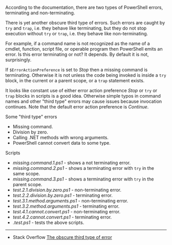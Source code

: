 
According to the documentation, there are two types of PowerShell errors,
terminating and non-terminating.

There is yet another obscure third type of errors. Such errors are caught by
`try` and `trap`, i.e. they behave like terminating, but they do not stop
execution without `try` or `trap`, i.e. they behave like non-terminating.

For example, if a command name is not recognized as the name of a cmdlet,
function, script file, or operable program then PowerShell emits an error. Is
this error terminating or not? It depends. By default it is not, surprisingly.

If `$ErrorActionPreference` is set to *Stop* then a missing command is
terminating. Otherwise it is not unless the code being invoked is inside a
`try` block, in the current or a parent scope, or a `trap` statement exists.

It looks like constant use of either error action preference *Stop* or `try` or
`trap` blocks in scripts is a good idea. Otherwise simple typos in command
names and other "third type" errors may cause issues because invocation
continues. Note that the default error action preference is *Continue*.

Some "third type" errors

- Missing command.
- Division by zero.
- Calling .NET methods with wrong arguments.
- PowerShell cannot convert data to some type.

Scripts

- *missing.command.1.ps1* - shows a not terminating error.
- *missing.command.2.ps1* - shows a terminating error with `try` in the same scope.
- *missing.command.3.ps1* - shows a terminating error with `try` in the parent scope.
- *test.2.1.division.by.zero.ps1* - non-terminating error.
- *test.2.2.division.by.zero.ps1* - terminating error.
- *test.3.1.method.arguments.ps1* - non-terminating error.
- *test.3.2.method.arguments.ps1* - terminating error.
- *test.4.1.cannot.convert.ps1* - non-terminating error.
- *test.4.2.cannot.convert.ps1* - terminating error.
- *.test.ps1* - tests the above scripts.

---

- Stack Overflow [The obscure third type of error](http://stackoverflow.com/q/29883990/323582)
